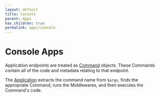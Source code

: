 ```yaml
---
layout: default
title: Console
parent: Apps
has_children: true
permalink: apps/console
---
```




# Console Apps

Application endpoints are treated as [Command](https://github.com/SidRoberts/centum/blob/development/src/Console/Command.php) objects.
These Commands contain all of the code and metadata relating to that endpoint.

The [Application](https://github.com/SidRoberts/centum/blob/development/src/Console/Application.php) extracts the command name from `$argv`, finds the appropriate Command, runs the Middlewares, and then executes the Command's code.
